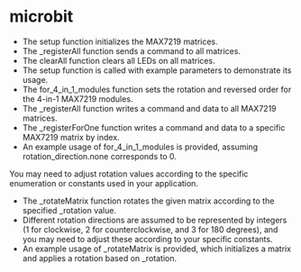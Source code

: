 # microbit

* The setup function initializes the MAX7219 matrices.
* The _registerAll function sends a command to all matrices.
* The clearAll function clears all LEDs on all matrices.
* The setup function is called with example parameters to demonstrate its usage.
* The for_4_in_1_modules function sets the rotation and reversed order for the 4-in-1 MAX7219 modules.
* The _registerAll function writes a command and data to all MAX7219 matrices.
* The _registerForOne function writes a command and data to a specific MAX7219 matrix by index.
* An example usage of for_4_in_1_modules is provided, assuming rotation_direction.none corresponds to 0.

You may need to adjust rotation values according to the specific enumeration or constants used in your application.

* The _rotateMatrix function rotates the given matrix according to the specified _rotation value.
* Different rotation directions are assumed to be represented by integers (1 for clockwise, 2 for counterclockwise, and 3 for 180 degrees), and you may need to adjust these according to your specific constants.
* An example usage of _rotateMatrix is provided, which initializes a matrix and applies a rotation based on _rotation.
